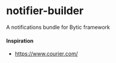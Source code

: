 # notifier-builder
A notifications bundle for Bytic framework


#### Inspiration
* https://www.courier.com/
